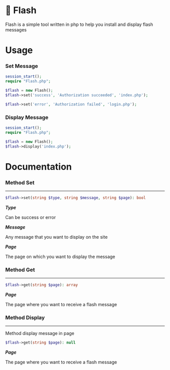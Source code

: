 # :scroll: Flash

Flash is a simple tool written in php to help you install and display flash messages

# Usage

### Set Message

```php
session_start();
require "Flash.php";

$flash = new Flash();
$flash->set('success', 'Authorization succeeded', 'index.php');

$flash->set('error', 'Authorization failed', 'login.php');
```

### Display Message

```php
session_start();
require "Flash.php";

$flash = new Flash();
$flash->display('index.php');
```

# Documentation

### Method Set
-------

```php
$flash->set(string $type, string $message, string $page): bool
```
***Type***

Can be success or error

***Message***

Any message that you want to display on the site

***Page***

The page on which you want to display the message



### Method Get
-------

```php
$flash->get(string $page): array
```

***Page***

The page where you want to receive a flash message


### Method Display
-------

Method display message in page

```php
$flash->get(string $page): null
```

***Page***

The page where you want to receive a flash message
